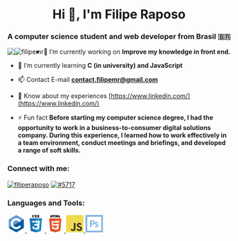 <h1 align="center">Hi 👋, I'm Filipe Raposo</h1>
<h3 align="center">A computer science student and web developer from Brasil 🇧🇷</h3>

<p><img align="left" widht"47%" src="https://github-readme-stats.vercel.app/api?username=filipemrr&show_icons=true" /></p>

<p><img align="left" widht"47%" src="https://github-readme-streak-stats.herokuapp.com/?user=filipemrr&" alt="filipemr" /></p>

- 🔭 I’m currently working on **Improve my knowledge in front end.**

- 🌱 I’m currently learning **C (in university) and JavaScript**

- 📫 Contact E-mail **contact.filipemr@gmail.com**

- 📄 Know about my experiences [https://www.linkedin.com/](https://www.linkedin.com/)

- ⚡ Fun fact **Before starting my computer science degree, I had the opportunity to work in a business-to-consumer digital solutions company. During this experience, I learned how to work effectively in a team environment, conduct meetings and briefings, and developed a range of soft skills.**

<h3 align="left">Connect with me:</h3>
<p align="left">
<a href="https://instagram.com/flliperaposo" target="blank"><img align="center" src="https://raw.githubusercontent.com/rahuldkjain/github-profile-readme-generator/master/src/images/icons/Social/instagram.svg" alt="flliperaposo" height="30" width="40" /></a>
<a href="https://discord.gg/#5717" target="blank"><img align="center" src="https://raw.githubusercontent.com/rahuldkjain/github-profile-readme-generator/master/src/images/icons/Social/discord.svg" alt="#5717" height="30" width="40" /></a>
</p>

<h3 align="left">Languages and Tools:</h3>
<p align="left"> <a href="https://www.cprogramming.com/" target="_blank" rel="noreferrer"> <img src="https://raw.githubusercontent.com/devicons/devicon/master/icons/c/c-original.svg" alt="c" width="40" height="40"/> </a> <a href="https://www.w3schools.com/css/" target="_blank" rel="noreferrer"> <img src="https://raw.githubusercontent.com/devicons/devicon/master/icons/css3/css3-original-wordmark.svg" alt="css3" width="40" height="40"/> </a> <a href="https://www.w3.org/html/" target="_blank" rel="noreferrer"> <img src="https://raw.githubusercontent.com/devicons/devicon/master/icons/html5/html5-original-wordmark.svg" alt="html5" width="40" height="40"/> </a> <a href="https://developer.mozilla.org/en-US/docs/Web/JavaScript" target="_blank" rel="noreferrer"> <img src="https://raw.githubusercontent.com/devicons/devicon/master/icons/javascript/javascript-original.svg" alt="javascript" width="40" height="40"/> </a> <a href="https://www.photoshop.com/en" target="_blank" rel="noreferrer"> <img src="https://raw.githubusercontent.com/devicons/devicon/master/icons/photoshop/photoshop-line.svg" alt="photoshop" width="40" height="40"/> </a> </p>



